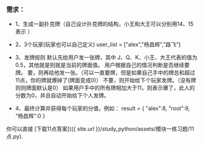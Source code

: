 ### 需求：

- 1、生成一副扑克牌（自己设计扑克牌的结构，小王和大王可以分别用14、15表示 ）

- 2、3个玩家(玩家也可以自己定义)
  user_list = ["alex","杨昌辉","路飞"]

- 3、发牌规则
  默认先给用户发一张牌，其中 J、Q、K、小王、大王代表的值为0.5，其他就是则就是当前的牌面值。
  用户根据自己的情况判断是否继续要牌。
      要，则再给他发一张。（可以一直要牌，但是如果自己手中的牌总和超过11点，你的牌就爆掉了(牌面变成0)）
      不要，则开始给下个玩家发牌。（没有牌则则牌面默认是0）
  如果用户手中的所有牌相加大于11，则表示爆了，此人的分数为0，并且自动开始给下个人发牌。

- 4、最终计算并获得每个玩家的分值，例如：
  result = {
      "alex":8,
      "root":9,
      "杨昌辉":0
  }
  

 你可以直接 [下载11点答案]({{ site.url }}/study_python/assets/模块一练习题/11点.py).
